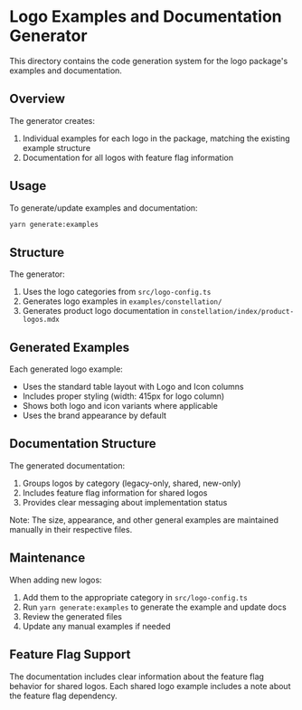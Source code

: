 # Logo Examples and Documentation Generator

This directory contains the code generation system for the logo package's examples and
documentation.

## Overview

The generator creates:

1. Individual examples for each logo in the package, matching the existing example structure
2. Documentation for all logos with feature flag information

## Usage

To generate/update examples and documentation:

```bash
yarn generate:examples
```

## Structure

The generator:

1. Uses the logo categories from `src/logo-config.ts`
2. Generates logo examples in `examples/constellation/`
3. Generates product logo documentation in `constellation/index/product-logos.mdx`

## Generated Examples

Each generated logo example:

- Uses the standard table layout with Logo and Icon columns
- Includes proper styling (width: 415px for logo column)
- Shows both logo and icon variants where applicable
- Uses the brand appearance by default

## Documentation Structure

The generated documentation:

1. Groups logos by category (legacy-only, shared, new-only)
2. Includes feature flag information for shared logos
3. Provides clear messaging about implementation status

Note: The size, appearance, and other general examples are maintained manually in their respective
files.

## Maintenance

When adding new logos:

1. Add them to the appropriate category in `src/logo-config.ts`
2. Run `yarn generate:examples` to generate the example and update docs
3. Review the generated files
4. Update any manual examples if needed

## Feature Flag Support

The documentation includes clear information about the feature flag behavior for shared logos. Each
shared logo example includes a note about the feature flag dependency.
